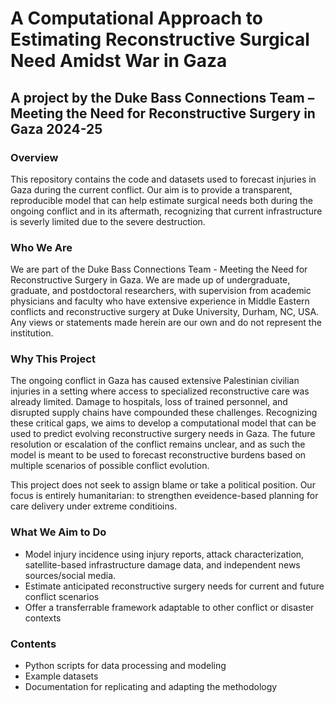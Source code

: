 # A Computational Approach to Estimating Reconstructive Surgical Need Amidst War in Gaza

## A project by the Duke Bass Connections Team – Meeting the Need for Reconstructive Surgery in Gaza 2024-25

### Overview
This repository contains the code and datasets used to forecast injuries in Gaza during the current conflict. Our aim is to provide a transparent, reproducible model that can help estimate surgical needs both during the ongoing conflict and in its aftermath, recognizing that current infrastructure is severly limited due to the severe destruction. 
  
### Who We Are
We are part of the Duke Bass Connections Team - Meeting the Need for Reconstructive Surgery in Gaza. We are made up of undergraduate, graduate, and postdoctoral researchers, with supervision from academic physicians and faculty who have extensive experience in Middle Eastern conflicts and reconstructive surgery at Duke University, Durham, NC, USA. Any views or statements made herein are our own and do not represent the institution.  

### Why This Project
The ongoing conflict in Gaza has caused extensive Palestinian civilian injuries in a setting where access to specialized reconstructive care was already limited. Damage to hospitals, loss of trained personnel, and disrupted supply chains have compounded these challenges. Recognizing these critical gaps, we aims to develop a computational model that can be used to predict evolving reconstructive surgery needs in Gaza. The future resolution or escalation of the conflict remains unclear, and as such the model is meant to be used to forecast reconstructive burdens based on multiple scenarios of possible conflict evolution.

This project does not seek to assign blame or take a political position. Our focus is entirely humanitarian: to strengthen eveidence-based planning for care delivery under extreme conditioins.

### What We Aim to Do
- Model injury incidence using injury reports, attack characterization, satellite-based infrastructure damage data, and independent news sources/social media. 
- Estimate anticipated reconstructive surgery needs for current and future conflict scenarios
- Offer a transferrable framework adaptable to other conflict or disaster contexts

### Contents
- Python scripts for data processing and modeling
- Example datasets
- Documentation for replicating and adapting the methodology

